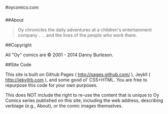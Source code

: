 #oycomics.com
###

##About

> Oy chronicles the daily adventures at a children's entertainment company . . . and the lives of the people who work there.

##Copyright

All "Oy" comics are &copy; 2001 - 2014 Danny Burleson.

##Site Code

This site is built on Github Pages ( http://pages.github.com/ ), Jeykll ( http://jekyllrb.com ), and some good ol' CSS+HTML. You are free to repurpose this code for your own purposes.

This does NOT include the right to re-use the content that is unique to Oy Comics series published on this site, including the web address, describing verbiage (e.g., About), or the comic images themselves.
